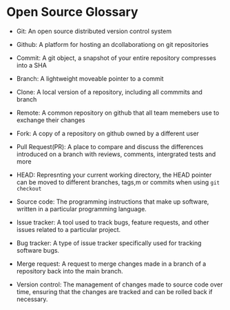 # Open Source Glossary

- Git: An open source distributed version control system

- Github: A platform for hosting an dcollaborationg on git repositories

- Commit: A git object, a snapshot of your entire repository compresses into a SHA

- Branch: A lightweight moveable pointer to a commit

- Clone: A local version of a repository, including all commmits and branch

- Remote: A common repository on github that all team memebers use to exchange their changes
 
- Fork: A copy of a repository on github owned by a different user

- Pull Request(PR): A place to compare and discuss the differences introduced on a branch with reviews, comments, intergrated tests and more

- HEAD: Represnting your current working directory, the HEAD pointer can be moved to different branches, tags,m or commits when using ```git checkout```

- Source code: The programming instructions that make up software, written in a particular programming language.

- Issue tracker: A tool used to track bugs, feature requests, and other issues related to a particular project.

- Bug tracker: A type of issue tracker specifically used for tracking software bugs.

- Merge request: A request to merge changes made in a branch of a repository back into the main branch.

- Version control: The management of changes made to source code over time, ensuring that the changes are tracked and can be rolled back if necessary.

